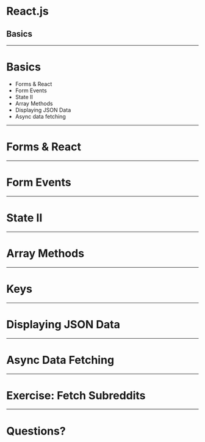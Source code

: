 # **React.js**

## Basics

---

# **Basics**

* Forms & React
* Form Events
* State II
* Array Methods
* Displaying JSON Data
* Async data fetching

---

# **Forms & React**

---

# **Form Events**

---

# **State II**

---

# **Array Methods**

---

# **Keys**

---

# **Displaying JSON Data**

---

# **Async Data Fetching**

---

# **Exercise: Fetch Subreddits**

---

# **Questions?**

